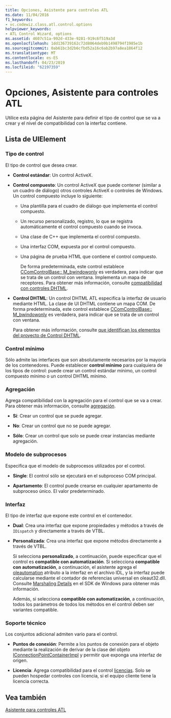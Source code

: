 ```yaml
---
title: Opciones, Asistente para controles ATL
ms.date: 11/04/2016
f1_keywords:
- vc.codewiz.class.atl.control.options
helpviewer_keywords:
- ATL Control Wizard, options
ms.assetid: 4607c51a-992d-433e-9281-919c6f519a3d
ms.openlocfilehash: 1dd136739162c72d8064deb9b1498794f1985e1b
ms.sourcegitcommit: 0ab61bc3d2b6cfbd52a16c6ab2b97a8ea1864f12
ms.translationtype: MT
ms.contentlocale: es-ES
ms.lasthandoff: 04/23/2019
ms.locfileid: "62197359"
---
```

# <a name="options-atl-control-wizard"></a>Opciones, Asistente para controles ATL

Utilice esta página del Asistente para definir el tipo de control que se va a crear y el nivel de compatibilidad con la interfaz contiene.

## <a name="uielement-list"></a>Lista de UIElement

### <a name="control-type"></a>Tipo de control

El tipo de control que desea crear.

- **Control estándar**: Un control ActiveX.

- **Control compuesto**: Un control ActiveX que puede contener (similar a un cuadro de diálogo) otros controles ActiveX o controles de Windows. Un control compuesto incluye lo siguiente:

  - Una plantilla para el cuadro de diálogo que implementa el control compuesto.

  - Un recurso personalizado, registro, lo que se registra automáticamente el control compuesto cuando se invoca.

  - Una clase de C++ que implementa el control compuesto.

  - Una interfaz COM, expuesta por el control compuesto.

  - Una página de prueba HTML que contiene el control compuesto.

    De forma predeterminada, este control establece [CComControlBase:: M_bwindowonly](../../atl/reference/ccomcontrolbase-class.md#m_bwindowonly) es verdadera, para indicar que se trata de un control con ventana. Implementa un mapa de receptores. Para obtener más información, consulte [compatibilidad con controles DHTML](../../atl/atl-support-for-dhtml-controls.md).

- **Control DHTML**: Un control DHTML ATL especifica la interfaz de usuario mediante HTML. La clase de UI DHTML contiene un mapa COM. De forma predeterminada, este control establece [CComControlBase:: M_bwindowonly](../../atl/reference/ccomcontrolbase-class.md#m_bwindowonly) es verdadera, para indicar que se trata de un control con ventana.

   Para obtener más información, consulte [que identifican los elementos del proyecto de Control DHTML](../../atl/identifying-the-elements-of-the-dhtml-control-project.md).

### <a name="minimal-control"></a>Control mínimo

Sólo admite las interfaces que son absolutamente necesarios por la mayoría de los contenedores. Puede establecer **control mínimo** para cualquiera de los tipos de control: puede crear un control estándar mínimo, un control compuesto mínimo o un control DHTML mínimo.

### <a name="aggregation"></a>Agregación

Agrega compatibilidad con la agregación para el control que se va a crear. Para obtener más información, consulte [agregación](../../atl/aggregation.md).

- **Sí**: Crear un control que se puede agregar.

- **No**: Crear un control que no se puede agregar.

- **Sólo**: Crear un control que solo se puede crear instancias mediante agregación.

### <a name="threading-model"></a>Modelo de subprocesos

Especifica que el modelo de subprocesos utilizados por el control.

- **Single**: El control sólo se ejecutará en el subproceso COM principal.

- **Apartamento**: El control puede crearse en cualquier apartamento de subproceso único. El valor predeterminado.

### <a name="interface"></a>Interfaz

El tipo de interfaz que expone este control en el contenedor.

- **Dual**: Crea una interfaz que expone propiedades y métodos a través de `IDispatch` y directamente a través de VTBL.

- **Personalizada**: Crea una interfaz que expone métodos directamente a través de VTBL.

   Si selecciona **personalizado**, a continuación, puede especificar que el control es **compatible con automatización**. Si selecciona **compatible con automatización**, a continuación, el asistente agrega el [oleautomation](../../windows/oleautomation.md) atributo a la interfaz en el archivo IDL, y la interfaz puede calcularse mediante el contador de referencias universal en oleaut32.dll. Consulte [Marshaling Details](/windows/desktop/com/marshaling-details) en el SDK de Windows para obtener más información.

   Además, si selecciona **compatible con automatización**, a continuación, todos los parámetros de todos los métodos en el control deben ser variantes compatible.

### <a name="support"></a>Soporte técnico

Los conjuntos adicional admiten vario para el control.

- **Puntos de conexión**: Permite a los puntos de conexión para el objeto mediante la realización de derivar de la clase del objeto [IConnectionPointContainerImpl](../../atl/reference/iconnectionpointcontainerimpl-class.md) y permitir que exponga una interfaz de origen.

- **Licencia**: Agrega compatibilidad para el control [licencias](/windows/desktop/com/licensing). Solo se pueden hospedar controles con licencia, si el equipo cliente tiene la licencia correcta.

## <a name="see-also"></a>Vea también

[Asistente para controles ATL](../../atl/reference/atl-control-wizard.md)

